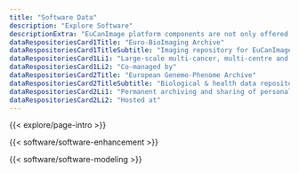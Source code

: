 ```yaml
---
title: "Software Data"
description: "Explore Software"
descriptionExtra: "EuCanImage platform components are not only offered as central services but also are made available as installable modules for enabling a de-centralized data management infrastructure. In this way, data collections with mobility restrictions for technical or legal reasons, might be processed and analysed in-premises."
dataRespositoriesCard1Title: "Euro-BioImaging Archive"
dataRespositoriesCard1TitleSubtitle: "Imaging repository for EuCanImage"
dataRespositoriesCard1Li1: "Large-scale multi-cancer, multi-centre and multi-modal image repository."
dataRespositoriesCard1Li2: "Co-managed by"
dataRespositoriesCard2Title: "European Genemo-Phenome Archive"
dataRespositoriesCard2TitleSubtitle: "Biological & health data repository for EuCanImage"
dataRespositoriesCard2Li1: "Permanent archiving and sharing of personally identifiable genetic, phenotypic, and clinical data."
dataRespositoriesCard2Li2: "Hosted at"
---
```

{{< explore/page-intro >}}

{{< software/software-enhancement >}}

{{< software/software-modeling >}}